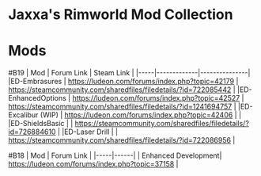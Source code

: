 # Jaxxa's Rimworld Mod Collection

# Mods

#B19
| Mod |  Forum Link | Steam Link    |
|-----|-------------|---------------|
|ED-Embrasures 		| https://ludeon.com/forums/index.php?topic=42179 	| https://steamcommunity.com/sharedfiles/filedetails/?id=722085442  |
|ED-EnhancedOptions | https://ludeon.com/forums/index.php?topic=42527 	| https://steamcommunity.com/sharedfiles/filedetails/?id=1241694757 |
|ED-Excalibur (WIP) | https://ludeon.com/forums/index.php?topic=42406 	|																	|
|ED-ShieldsBasic 	|													| https://steamcommunity.com/sharedfiles/filedetails/?id=726884610  |
|ED-Laser Drill 	|													| https://steamcommunity.com/sharedfiles/filedetails/?id=722086956  |

#B18
| Mod |  Forum Link |
|-----|------|
| Enhanced Development| https://ludeon.com/forums/index.php?topic=37158 |